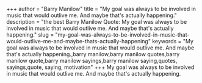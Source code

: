 +++
author = "Barry Manilow"
title = "My goal was always to be involved in music that would outlive me. And maybe that's actually happening."
description = "the best Barry Manilow Quote: My goal was always to be involved in music that would outlive me. And maybe that's actually happening."
slug = "my-goal-was-always-to-be-involved-in-music-that-would-outlive-me-and-maybe-thats-actually-happening"
keywords = "My goal was always to be involved in music that would outlive me. And maybe that's actually happening.,barry manilow,barry manilow quotes,barry manilow quote,barry manilow sayings,barry manilow saying,quotes, sayings,quote, saying, motivation"
+++
My goal was always to be involved in music that would outlive me. And maybe that's actually happening.

